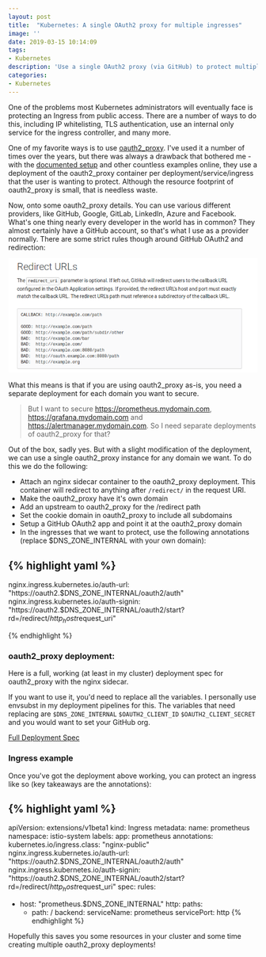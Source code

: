 ```yaml
---
layout: post
title:  "Kubernetes: A single OAuth2 proxy for multiple ingresses"
image: ''
date: 2019-03-15 10:14:09
tags:
- Kubernetes
description: 'Use a single OAuth2 proxy (via GitHub) to protect multiple ingresses'
categories:
- Kubernetes
---
```


One of the problems most Kubernetes administrators will eventually face is protecting an Ingress from public access. There are a number of ways to do this, including IP whitelisting, TLS authentication, use an internal only service for the ingress controller, and many more.

One of my favorite ways is to use [oauth2_proxy](https://github.com/pusher/oauth2_proxy). I've used it a number of times over the years, but there was always a drawback that bothered me - with the [documented setup](https://github.com/kubernetes/ingress-nginx/tree/master/docs/examples/auth/oauth-external-auth) and other countless examples online, they use a deployment of the oauth2_proxy container per deployment/service/ingress that the user is wanting to protect. Although the resource footprint of oauth2_proxy is small, that is needless waste.

Now, onto some oauth2_proxy details. You can use various different providers, like GitHub, Google, GitLab, LinkedIn, Azure and Facebook. What's one thing nearly every developer in the world has in common? They almost certainly have a GitHub account, so that's what I use as a provider normally.  There are some strict rules though around GitHub OAuth2 and redirection:

![GitHub OAuth2 Redirection rules](/assets/attachments/github-oauth2/github-oauth-redirection-rules.png)

What this means is that if you are using oauth2_proxy as-is, you need a separate deployment for each domain you want to secure.

> But I want to secure https://prometheus.mydomain.com, https://grafana.mydomain.com and https://alertmanager.mydomain.com. So I need separate deployments of oauth2_proxy for that?

Out of the box, sadly yes. But with a slight modification of the deployment, we can use a single oauth2_proxy instance for any domain we want. To do this we do the following:

- Attach an nginx sidecar container to the oauth2_proxy deployment. This container will redirect to anything after `/redirect/` in the request URI.
- Make the oauth2_proxy have it's own domain
- Add an upstream to oauth2_proxy for the /redirect path
- Set the cookie domain in oauth2_proxy to include all subdomains
- Setup a GitHub OAuth2 app and point it at the oauth2_proxy domain
- In the ingresses that we want to protect, use the following annotations (replace $DNS_ZONE_INTERNAL with your own domain):

{% highlight yaml %}
---
nginx.ingress.kubernetes.io/auth-url: "https://oauth2.$DNS_ZONE_INTERNAL/oauth2/auth"
nginx.ingress.kubernetes.io/auth-signin: "https://oauth2.$DNS_ZONE_INTERNAL/oauth2/start?rd=/redirect/$http_host$request_uri"

{% endhighlight %}


### oauth2_proxy deployment:

Here is a full, working (at least in my cluster) deployment spec for oauth2_proxy with the nginx sidecar.

If you want to use it, you'd need to replace all the variables. I personally use envsubst in my deployment pipelines for this. The variables that need replacing are `$DNS_ZONE_INTERNAL` `$OAUTH2_CLIENT_ID` `$OAUTH2_CLIENT_SECRET` and you would want to set your GitHub org.

[Full Deployment Spec](/assets/attachments/github-oauth2/full-deployment.yml)


### Ingress example

Once you've got the deployment above working, you can protect an ingress like so (key takeaways are the annotations):

{% highlight yaml %}
---

apiVersion: extensions/v1beta1
kind: Ingress
metadata:
  name: prometheus
  namespace: istio-system
  labels:
    app: prometheus
  annotations:
    kubernetes.io/ingress.class: "nginx-public"
    nginx.ingress.kubernetes.io/auth-url: "https://oauth2.$DNS_ZONE_INTERNAL/oauth2/auth"
    nginx.ingress.kubernetes.io/auth-signin: "https://oauth2.$DNS_ZONE_INTERNAL/oauth2/start?rd=/redirect/$http_host$request_uri"
spec:
  rules:
  - host: "prometheus.$DNS_ZONE_INTERNAL"
    http:
      paths:
      - path: /
        backend:
          serviceName: prometheus
          servicePort: http
{% endhighlight %}


Hopefully this saves you some resources in your cluster and some time creating multiple oauth2_proxy deployments!

